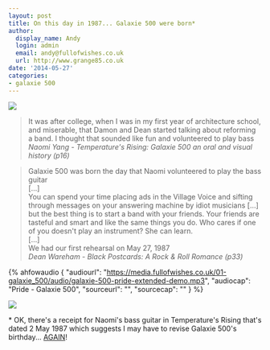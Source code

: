 ```yaml
---
layout: post
title: On this day in 1987... Galaxie 500 were born*
author:
  display_name: Andy
  login: admin
  email: andy@fullofwishes.co.uk
  url: http://www.grange85.co.uk
date: '2014-05-27'
categories:
- galaxie 500
---
```

<p><img src="https://media.fullofwishes.co.uk/01-galaxie_500/pictures/galaxie-500-cassette-typesetting.jpg" class="aligncenter" /></p>
<blockquote><p>It was after college, when I was in my first year of architecture school, and miserable, that Damon and Dean started talking about reforming a band. I thought that sounded like fun and volunteered to play bass<br />
<em>Naomi Yang - Temperature's Rising: Galaxie 500 an oral and visual history (p16)</em>
</p></blockquote>
<blockquote><p>Galaxie 500 was born the day that Naomi volunteered to play the bass guitar<br />
[&hellip;]<br />
You can spend your time placing ads in the Village Voice and sifting through messages on your answering machine by idiot musicians [&hellip;] but the best thing is to start a band with your friends. Your friends are tasteful and smart and like the same things you do. Who cares if one of you doesn't play an instrument? She can learn.<br />
[&hellip;]<br />
We had our first rehearsal on May 27, 1987<br />
<em>Dean Wareham - Black Postcards: A Rock & Roll Romance (p33) </em></p></blockquote>

 {% ahfowaudio {
  "audiourl": "https://media.fullofwishes.co.uk/01-galaxie_500/audio/galaxie-500-pride-extended-demo.mp3",
  "audiocap": "Pride - Galaxie 500",
  "sourceurl": "",
  "sourcecap": ""
  } %}

<p><img src="https://media.fullofwishes.co.uk/01-galaxie_500/pictures/g500-06-640.jpg" class="aligncenter" /></p>
<p>* OK, there's a receipt for Naomi's bass guitar in Temperature's Rising that's dated 2 May 1987 which suggests I may have to revise Galaxie 500's birthday... <a href="/2007/08/28/on-the-20th-anniversary-of-galaxie-500/" title="On the 20th anniversary of Galaxie 500">AGAIN</a>!</p>
